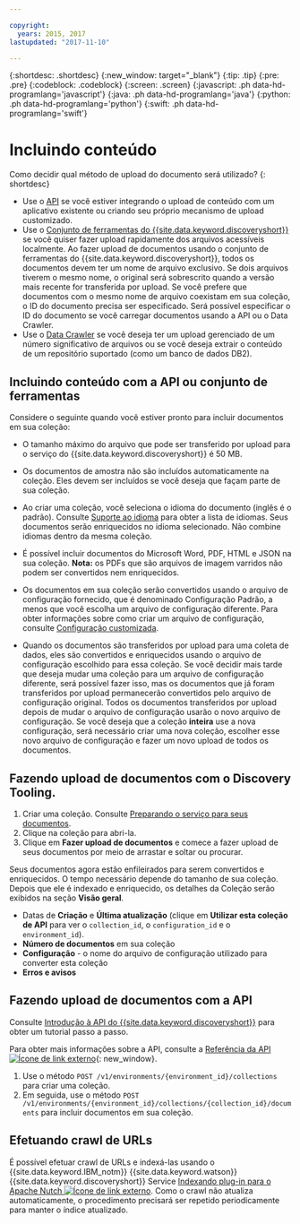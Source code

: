 ```yaml
---

copyright:
  years: 2015, 2017
lastupdated: "2017-11-10"

---
```


{:shortdesc: .shortdesc}
{:new_window: target="_blank"}
{:tip: .tip}
{:pre: .pre}
{:codeblock: .codeblock}
{:screen: .screen}
{:javascript: .ph data-hd-programlang='javascript'}
{:java: .ph data-hd-programlang='java'}
{:python: .ph data-hd-programlang='python'}
{:swift: .ph data-hd-programlang='swift'}

# Incluindo conteúdo

Como decidir qual método de upload do documento será utilizado?
{: shortdesc}

-   Use o [API](/docs/services/discovery/getting-started.html) se você estiver integrando o upload de conteúdo com um aplicativo existente ou criando seu próprio mecanismo de upload customizado.
-   Use o [Conjunto de ferramentas do {{site.data.keyword.discoveryshort}}](/docs/services/discovery/getting-started-tool.html) se você quiser fazer upload rapidamente dos arquivos acessíveis localmente. Ao fazer upload de documentos usando o conjunto de ferramentas do {{site.data.keyword.discoveryshort}}, todos os documentos devem ter um nome de arquivo exclusivo. Se dois arquivos tiverem o mesmo nome, o original será sobrescrito quando a versão mais recente for transferida por upload. Se você prefere que documentos com o mesmo nome de arquivo coexistam em sua coleção, o ID do documento precisa ser especificado. Será possível especificar o ID do documento se você carregar documentos usando a API ou o Data Crawler.
-   Use o [Data Crawler](/docs/services/discovery/data-crawler.html) se você deseja ter um upload gerenciado de um número significativo de arquivos ou se você deseja extrair o conteúdo de um repositório suportado (como um banco de dados DB2).

## Incluindo conteúdo com a API ou conjunto de ferramentas

Considere o seguinte quando você estiver pronto para incluir documentos em sua coleção:

-   O tamanho máximo do arquivo que pode ser transferido por upload para o serviço do {{site.data.keyword.discoveryshort}} é 50 MB.

-   Os documentos de amostra não são incluídos automaticamente na coleção. Eles devem ser incluídos se você deseja que façam parte de sua coleção.

-   Ao criar uma coleção, você seleciona o idioma do documento (inglês é o padrão). Consulte [Suporte ao idioma](/docs/services/discovery/language-support.html) para obter a lista de idiomas. Seus documentos serão enriquecidos no idioma selecionado. Não combine idiomas dentro da mesma coleção.

-   É possível incluir documentos do Microsoft Word, PDF, HTML e JSON na sua coleção. **Nota:** os PDFs que são arquivos de imagem varridos não podem ser convertidos nem enriquecidos. 

-   Os documentos em sua coleção serão convertidos usando o arquivo de configuração fornecido, que é denominado Configuração Padrão, a menos que você escolha um arquivo de configuração diferente. Para obter informações sobre como criar um arquivo de configuração, consulte [Configuração customizada](/docs/services/discovery/building.html#custom-configuration).

-   Quando os documentos são transferidos por upload para uma coleta de dados, eles são convertidos e enriquecidos usando o arquivo de configuração escolhido para essa coleção. Se você decidir mais tarde que deseja mudar uma coleção para um arquivo de configuração diferente, será possível fazer isso, mas os documentos que já foram transferidos por upload permanecerão convertidos pelo arquivo de configuração original. Todos os documentos transferidos por upload depois de mudar o arquivo de configuração usarão o novo arquivo de configuração. Se você deseja que a coleção **inteira** use a nova configuração, será necessário criar uma nova coleção, escolher esse novo arquivo de configuração e fazer um novo upload de todos os documentos.

## Fazendo upload de documentos com o Discovery Tooling.

1.  Criar uma coleção. Consulte [Preparando o serviço para seus documentos](/docs/services/discovery/building.html#preparing-the-service-for-your-documents).
1.  Clique na coleção para abri-la.
1.  Clique em **Fazer upload de documentos** e comece a fazer upload de seus documentos por meio de arrastar e soltar ou procurar.

Seus documentos agora estão enfileirados para serem convertidos e enriquecidos. O tempo necessário depende do tamanho de sua coleção. Depois que ele é indexado e enriquecido, os detalhes da Coleção serão exibidos na seção **Visão geral**.

-   Datas de **Criação** e **Última atualização** (clique em **Utilizar esta coleção de API** para ver o `collection_id`, o `configuration_id` e o `environment_id`).
-   **Número de documentos** em sua coleção
-   **Configuração** - o nome do arquivo de configuração utilizado para converter esta coleção
-   **Erros e avisos**

## Fazendo upload de documentos com a API

Consulte [Introdução à API do {{site.data.keyword.discoveryshort}}](/docs/services/discovery/getting-started.html) para obter um tutorial passo a passo.

Para obter mais informações sobre a API, consulte a [Referência da API ![Ícone de link externo](../../icons/launch-glyph.svg "Ícone de link externo")](http://www.ibm.com/watson/developercloud/discovery/api/v1/){: new_window}.

1.  Use o método `POST /v1/environments/{environment_id}/collections` para criar uma coleção.
1.  Em seguida, use o método `POST /v1/environments/{environment_id}/collections/{collection_id}/documents` para incluir documentos em sua coleção.

## Efetuando crawl de URLs

É possível efetuar crawl de URLs e indexá-las usando o {{site.data.keyword.IBM_notm}} {{site.data.keyword.watson}} {{site.data.keyword.discoveryshort}} Service [Indexando plug-in para o Apache Nutch ![Ícone de link externo](../../icons/launch-glyph.svg "Ícone de link externo")](https://github.com/IBM-Watson/nutch-indexer-discovery).
Como o crawl não atualiza automaticamente, o procedimento precisará ser repetido periodicamente para manter o índice atualizado.
